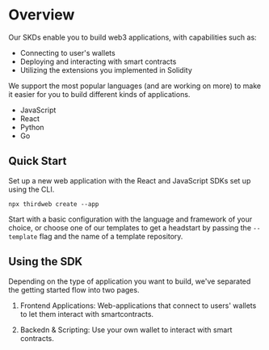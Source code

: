 # Overview

Our SKDs enable you to build web3 applications, with capabilities such as:

- Connecting to user's wallets
- Deploying and interacting with smart contracts
- Utilizing the extensions you implemented in Solidity

We support the most popular languages (and are working on more) to make it easier for you to build different kinds of applications.

- JavaScript
- React
- Python
- Go

## Quick Start

Set up a new web application with the React and JavaScript SDKs set up using the CLI.

```console
npx thirdweb create --app
```

Start with a basic configuration with the language and framework of your choice, or choose one of our templates to get a headstart by passing the `--template` flag and the name of a template repository.

## Using the SDK

Depending on the type of application you want to build, we've separated the getting started flow into two pages.

1. Frontend Applications: Web-applications that connect to users' wallets to let them interact with smartcontracts.

2. Backedn & Scripting: Use your own wallet to interact with smart contracts.

